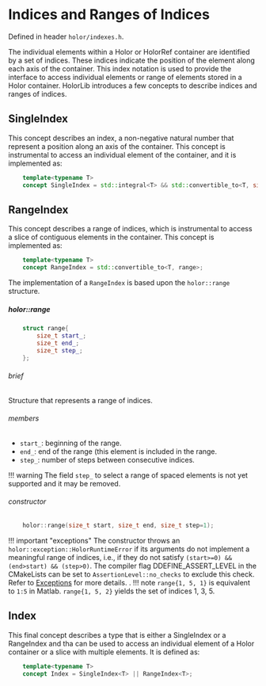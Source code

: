 # Indices and Ranges of Indices
Defined in header  `holor/indexes.h`.


The individual elements within a Holor or HolorRef container are identified by a set of indices. These indices indicate the position of the element along each axis of the container.
This index notation is used to provide the interface to access individual elements or range of elements stored in a Holor container.
HolorLib introduces a few concepts to describe indices and ranges of indices.



## SingleIndex
This concept describes an index, a non-negative natural number that represent a position along an axis of the container. This concept is instrumental to access an individual element of the container, and it is implemented as:
``` cpp
    template<typename T>
    concept SingleIndex = std::integral<T> && std::convertible_to<T, size_t>;
```



## RangeIndex
This concept describes a range of indices, which is instrumental to access a slice of contiguous elements in the container. This concept is implemented as:
``` cpp
    template<typename T>
    concept RangeIndex = std::convertible_to<T, range>;
```
The implementation of a `RangeIndex` is based upon the `holor::range` structure.

##### holor::range
``` cpp
    struct range{
        size_t start_; 
        size_t end_; 
        size_t step_; 
    };
```
###### brief
Structure that represents a range of indices. 

###### members
* `start_`: beginning of the range.
* `end_`: end of the range (this element is included in the range.
* `step_`: number of steps between consecutive indices.

!!! warning
    The field `step_` to select a range of spaced elements is not yet supported and it may be removed.

###### constructor
``` cpp
    holor::range(size_t start, size_t end, size_t step=1);
```
!!! important "exceptions"
    The constructor throws an `holor::exception::HolorRuntimeError` if its arguments do not implement a meaningful range of indices, i.e., if they do not satisfy `(start>=0) && (end>start) && (step>0)`. The compiler flag DDEFINE_ASSERT_LEVEL in the CMakeLists can be set to `AssertionLevel::no_checks` to exclude this check. Refer to [Exceptions](./Exceptions.html) for more details.
.
!!! note 
    `range{1, 5, 1}` is equivalent to `1:5` in Matlab. `range{1, 5, 2}` yields the set of indices 1, 3, 5.






## Index
This final concept describes a type that is either a SingleIndex or a RangeIndex and tha can be used to access an individual element of a Holor container or a slice with multiple elements. 
It is defined as:
``` cpp
    template<typename T>
    concept Index = SingleIndex<T> || RangeIndex<T>;
```





        



